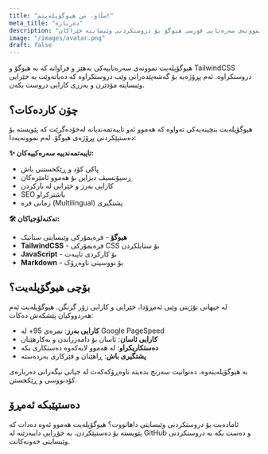 ```yaml
---
title: "سڵاو، من هیوگۆپلەیتم!"
meta_title: "دەربارە"
description: "دەربارەی هیوگۆپلەیت - نموونەی سەرەتایی قورسی هیوگۆ بۆ دروستکردنی وێبسایتە خێراکان"
image: "/images/avatar.png"
draft: false
---
```


هیوگۆپلەیت نموونەی سەرەتاییەکی بەهێز و فراوانە کە بە هیوگۆ و TailwindCSS دروستکراوە. ئەم پڕۆژەیە بۆ گەشەپێدەرانی وێب دروستکراوە کە دەیانەوێت بە خێرایی وێبسایتە مۆدێرن و بەرزی کارایی دروست بکەن.

## چۆن کاردەکات؟

هیوگۆپلەیت بنچینەیەکی تەواوە کە هەموو ئەو تایبەتمەندیانە لەخۆدەگرێت کە پێویستە بۆ دەستپێکردنی پڕۆژەی هیوگۆ. لەم نموونەیەدا:

**✨ تایبەتمەندییە سەرەکییەکان:**
- پاکی کۆد و ڕێکخستنی باش
- ڕسپۆنسیڤ دیزاین بۆ هەموو ئامێرەکان  
- کارایی بەرز و خێرایی لە بارکردن
- SEO باشترکراو
- زمانی فرە (Multilingual) پشتگیری

**🛠️ تەکنەلۆجیاکان:**
- **هیوگۆ** - فرەیمۆرکی وێبسایتی ستاتیک
- **TailwindCSS** - فرەیمۆرکی CSS بۆ ستایلکردن
- **JavaScript** - بۆ کارکردی تایبەت
- **Markdown** - بۆ نووسینی ناوەڕۆک

## بۆچی هیوگۆپلەیت؟

لە جیهانی نۆژینی وێبی ئەمڕۆدا، خێرایی و کارایی زۆر گرنگن. هیوگۆپلەیت ئەم هەردووکیان پێشکەش دەکات:

- **کارایی بەرز**: نمرەی 95+ لە Google PageSpeed
- **کارایی ئاسان**: ئاسان بۆ دامەزراندن و بەکارهێنان
- **دەستکاریکراو**: لە هەموو لایەکەوە دەستکاری بکە
- **پشتگیری باش**: ڕاهێنان و فێرکاری بەردەستە

بە هیوگۆپلەیتەوە، دەتوانیت سەرنج بدەیتە ناوەڕۆکەکەت لە جیاتی نیگەرانی دەربارەی کۆدنووسی و ڕێکخستن.

## دەستپێبکە ئەمڕۆ

ئامادەیت بۆ دروستکردنی وێبسایتی داهاتووت؟ هیوگۆپلەیت هەموو ئەوە دەدات کە پێویستە بۆ دەستپێکردن. بە خۆڕایی دایبەزێنە لە GitHub و دەست بکە بە دروستکردنی وێبسایتی خەونەکانت. 